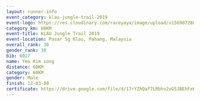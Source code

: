 ```yaml
---
layout: runner-info 
event_category: klau-jungle-trail-2019 
event-logo: https://res.cloudinary.com/raceyaya/image/upload/v1569072808/logo/klau-image_qwwxyw.png
category_km: 60KM 
event-title: KLAU Jungle Trail 2019 
event-location: Pasar Sg Klau, Pahang, Malaysia 
overall_rank: 38
gender_rank: 30
bib: 6027
name: Yeo Kim song
distance: 60KM
category: 60KM
gender: Male
finish: 12-03-00
certificate: https://drive.google.com/file/d/17rYZhQaf7LRbhv2vG5JBEhFxKQxKEBtg/view?usp=sharing
---
```

